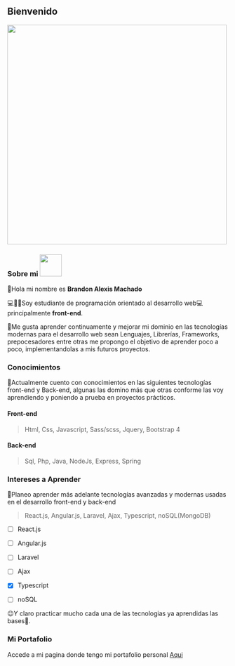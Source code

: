 ## Bienvenido ##

<img src="https://tuscreaciones.com/wp-content/uploads/2020/07/DisenoWebGif2.gif" width="500">

### Sobre mi <img src="https://raw.githubusercontent.com/gist/ManulMax/2d20af60d709805c55fd784ca7cba4b9/raw/bcfeac7604f674ace63623106eb8bb8471d844a6/github.gif" width="50"> ###
👋Hola mi nombre es **Brandon Alexis Machado**

💻👨‍🎓Soy estudiante de programación orientado al desarrollo web💻 principalmente **front-end**.



💪Me gusta aprender continuamente y mejorar mi dominio en las tecnologías modernas para el desarrollo web sean Lenguajes, Librerías, Frameworks, prepocesadores entre otras me propongo el objetivo de aprender poco a poco, implementandolas a mis futuros proyectos.

### Conocimientos ###



🧠Actualmente cuento con conocimientos en las siguientes tecnologías front-end y Back-end, algunas las domino más que otras conforme las voy aprendiendo y poniendo a prueba en proyectos prácticos.


#### Front-end ####
>Html, Css, Javascript, Sass/scss, Jquery, Bootstrap 4

#### Back-end ####
>Sql, Php, Java, NodeJs, Express, Spring

### Intereses a Aprender ###
🤔Planeo aprender más adelante tecnologías avanzadas y modernas usadas en el desarrollo front-end y back-end

>React.js, Angular.js, Laravel, Ajax, Typescript, noSQL(MongoDB)

- [ ] React.js
- [ ] Angular.js
- [ ] Laravel
- [ ] Ajax
- [x] Typescript
- [ ] noSQL


😉Y claro practicar mucho cada una de las tecnologias ya aprendidas las bases🙂.

### Mi Portafolio 

Accede a mi pagina donde tengo mi portafolio personal [Aqui](https://portafolio-sage.vercel.app/)
